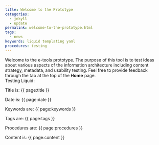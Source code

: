 ```yaml
---
title: Welcome to the Prototype
categories:
  - jekyll
  - update
permalink: welcome-to-the-prototype.html
tags:
  - news
keywords: liquid templating yaml
procedures: testing  
---
```



Welcome to the e-tools prototype. The purpose of this tool is to test ideas about various aspects of the information architecture including content strategy, metadata, and usability testing. Feel free to provide feedback through the tab at the top of the **Home** page.     
Testing Liquid:  

Title is: {{ page:title }}

Date is: {{ page:date }}  

Keywords are: {{ page:keywords }}  

Tags are: {{ page:tags }}  

Procedures are: {{ page:procedures }}

Content is: {{ page:content }}

<!---{% include links.html %}-->
